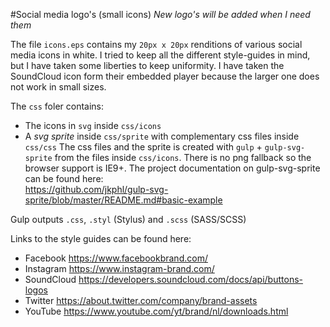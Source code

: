#Social media logo's (small icons)
*New logo's will be added when I need them*

The file `icons.eps` contains my `20px x 20px` renditions of various social media icons in white.
I tried to keep all the different style-guides in mind, but I have taken some liberties to keep uniformity. 
I have taken the SoundCloud icon form their embedded player because the larger one does not work in small sizes.

The `css` foler contains:
  - The icons in `svg` inside `css/icons`
  - A *svg sprite* inside `css/sprite` with complementary css files inside `css/css`
The css files and the sprite is created with `gulp` + `gulp-svg-sprite` from the files inside `css/icons`.
There is no png fallback so the browser support is IE9+.
The project documentation on gulp-svg-sprite can be found here:  
<https://github.com/jkphl/gulp-svg-sprite/blob/master/README.md#basic-example>

Gulp outputs `.css`, `.styl` (Stylus) and `.scss` (SASS/SCSS)

Links to the style guides can be found here:
  - Facebook <https://www.facebookbrand.com/>
  - Instagram <https://www.instagram-brand.com/>
  - SoundCloud <https://developers.soundcloud.com/docs/api/buttons-logos>
  - Twitter <https://about.twitter.com/company/brand-assets>
  - YouTube <https://www.youtube.com/yt/brand/nl/downloads.html>